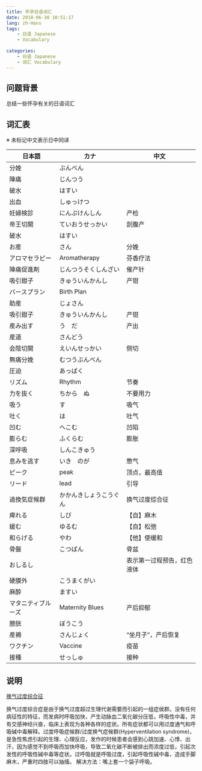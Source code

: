 ```yaml
---
title: 怀孕日语词汇
date: 2018-06-30 10:51:17
lang: zh-Hans
tags:
    - 日语 Japanese
    - Vocabulary
    
categories: 
    - 日语 Japanese
    - 词汇 Vocabulary
---
```


## 问题背景

总结一些怀孕有关的日语词汇

## 词汇表

※ 未标记中文表示日中同译

|  日本語  |  カナ  |  中文  |
| ---- | ---- | ---- |
|  分娩 |  ぶんべん  |    |
|  陣痛  |  じんつう  |    |
|  破水  |  はすい  |    |
|  出血  |  しゅっけつ  |    |
|  妊婦検診  |  にんぷけんしん  |  产检  |
|  帝王切開  |  ていおうせっかい  |  剖腹产  |
|  破水  |  はすい  |    |
|  お産  |  さん  |  分娩  |
|  アロマセラピー |  Aromatherapy  |  芬香疗法  |
|  陣痛促進剤 |  じんつうそくしんざい  |  催产针  |
|  吸引鉗子 |  きゅういんかんし  |  产钳  |
|  バースプラン |  Birth Plan  |    |
|  助産 |  じょさん  |    |
|  吸引鉗子 |  きゅういんかんし  |  产钳  |
|  産み出す |  う　だ  |  产出  |
|  産道 |  さんどう  |    |
|  会陰切開 |  えいんせっかい  |  侧切  |
|  無痛分娩 |  むつうぶんべん  |    |
|  圧迫 |  あっぱく  |    |
|  リズム |  Rhythm  |  节奏  |
|  力を抜く |  ちから　ぬ  |  不要用力  |
|  吸う |  す  |  吸气  |
|  吐く |  は  |  吐气  |
|  凹む |  へこむ  |  凹陷  |
|  膨らむ |  ふくらむ  |  膨胀  |
|  深呼吸 |  しんこきゅう  |    |
|  息みを逃す |  いき　のが  |  憋气  |
|  ピーク |  peak  |  顶点，最高值  |
|  リード |  lead  |  引导  |
|  過換気症候群 |  かかんきしょうこうぐん  |  换气过度综合征  |
|  痺れる |  しび  |  【自】麻木  |
|  緩む |  ゆるむ  |  【自】松弛  |
|  和らげる |  やわ  |  【他】使缓和  |
|  骨盤 |  こつばん  |  骨盆  |
|  おしるし |    |  表示第一过程预告，红色液体  |
|  硬膜外 |  こうまくがい  |   |
|  麻酔 |  ますい  |    |
|  マタニティブルーズ |  Maternity Blues  |  产后抑郁  |
|  膀胱 |  ぼうこう  |    |
|  産褥 |  さんじょく  |  “坐月子”，产后恢复  |
| ワクチン | Vaccine | 疫苗 |
| 接種 | せっしゅ | 接种 |

## 说明

[换气过度综合征](https://baike.baidu.com/item/%E6%8D%A2%E6%B0%94%E8%BF%87%E5%BA%A6%E7%BB%BC%E5%90%88%E5%BE%81/19258696?fr=aladdin)

换气过度综合症是由于换气过度超过生理代谢需要而引起的一组症侯群。没有任何病征性的特征，而发病时呼吸加快，产生动脉血二氧化碳分压低，呼吸性中毒，并有交感神经兴奋，临床上表现为各种各样的症状。所有症状都可以用过度通气和呼吸碱中毒解释。过度呼吸症候群/过度换气症候群(Hyperventilation syndrome)，是急性焦虑引起的生理、心理反应，发作的时候患者会感到心跳加速、心悸、出汗，因为感觉不到呼吸而加快呼吸，导致二氧化碳不断被排出而浓度过低，引起次发性的呼吸性碱中毒等症状。过呼吸就是呼吸过度，引起呼吸性碱中毒，造成手脚麻木，严重时四肢可以抽搐。
解决方法：嘴上套一个袋子呼吸。